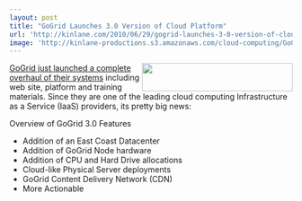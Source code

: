 ```yaml
---
layout: post
title: "GoGrid Launches 3.0 Version of Cloud Platform"
url: 'http://kinlane.com/2010/06/29/gogrid-launches-3-0-version-of-cloud-platform/'
image: 'http://kinlane-productions.s3.amazonaws.com/cloud-computing/GoGrid.PNG'
---
```


[<img class="alignnone c1" title="GoGrid" src="http://kinlane-productions.s3.amazonaws.com/cloud-computing/GoGrid.PNG" alt="" width="268" height="50" align="right" />GoGrid just launched a complete overhaul of their systems][1] including web site, platform and training materials. Since they are one of the leading cloud computing Infrastructure as a Service (IaaS) providers, its pretty big news:

Overview of GoGrid 3.0 Features

  * Addition of an East Coast Datacenter
  * Addition of GoGrid Node hardware
  * Addition of CPU and Hard Drive allocations
  * Cloud-like Physical Server deployments
  * GoGrid Content Delivery Network (CDN)
  * More Actionable

   [1]: http://blog.gogrid.com/2010/06/29/welcome-to-gogrid-3-0/
